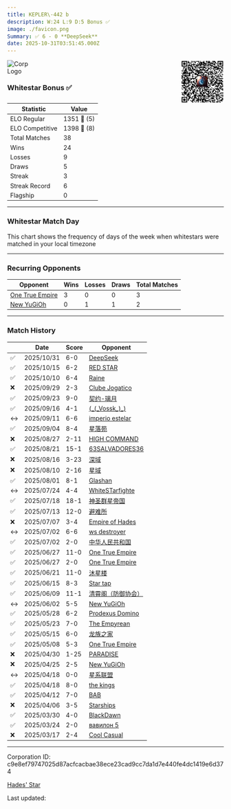 ```yaml
---
title: ​KEPLER\-442 b
description: W:24 L:9 D:5 Bonus ✅ 
image: ./favicon.png
Summary: ✅ 6 - 0 **DeepSeek**
date: 2025-10-31T03:51:45.000Z
---
```

<head>
<link rel="icon" type="image/x-icon" href="./favicon.ico">
</head>
<img align="left" width="50" height="50" src="./favicon.ico" alt="Corp Logo"><img align="right" width="100" height="100" src="./qr.png" alt="QR Code">

```

```
<br>

### Whitestar Bonus ✅ 

| Statistic | Value |
| --- | --- |
| ELO Regular | 1351 🔺  (5)|
| ELO Competitive | 1398 🔺  (8)|
| Total Matches | 38 |
| Wins | 24 |
| Losses | 9 |
| Draws | 5 |
| Streak | 3 |
| Streak Record | 6 |
| Flagship | 0 |

---

### Whitestar Match Day

This chart shows the frequency of days of the week when whitestars were matched in your local timezone

<!-- Load Chart.js from jsDelivr CDN -->
<script src="https://cdn.jsdelivr.net/npm/chart.js@4.0.1"></script>

<!-- Create a canvas element where the chart will be rendered -->
<canvas id="myChart" width="400" height="200"></canvas>

<!-- JavaScript code to render the bar chart -->
<script>
    document.addEventListener("DOMContentLoaded", function() {
        // Ensure scanTime is an array; if empty, handle accordingly
        let timestamps = [1761450705,1760133316,1759674506,1758744885,1758188970,1757631933,1757190280,1756555997,1755863885,1755335142,1754883063,1754381267,1753612898,1752954214,1752408802,1751944624,1751463847,1751005921,1751001714,1750566306,1750560898,1750032006,1749565911,1749030137,1748454701,1748016560,1747560421,1746902036,1746239443,1745620212,1745140606,1744560602,1744539073,1744027832,1743537083,1742929086,1742375802,1741790208];

        const fontColor = 'rgba(64, 128, 160, 1)';

        // Function to convert Unix timestamps to day of the week (0=Sunday, 6=Saturday)
        function getDayOfWeek(timestamp) {
            return new Date(timestamp * 1000).getDay();
        }

        // Initialize an array to count occurrences for each day of the week
        let dayCounts = [0, 0, 0, 0, 0, 0, 0];

        // Populate the dayCounts array based on the scanTime data
        timestamps.forEach(ts => {
            let dayOfWeek = getDayOfWeek(ts);
            dayCounts[dayOfWeek]++;
        });

        // Chart.js configuration for the bar chart
        const data = {
            labels: ['Sunday', 'Monday', 'Tuesday', 'Wednesday', 'Thursday', 'Friday', 'Saturday'],
            datasets: [{
                data: dayCounts,
                backgroundColor: [
                    'rgba(0, 191, 255, 0.2)',   // Deep Sky Blue (Sunday)
                    'rgba(135, 206, 250, 0.2)', // Light Sky Blue (Monday)
                    'rgba(173, 216, 230, 0.2)', // Light Blue (Tuesday)
                    'rgba(214, 236, 243, 0.2)', // Custom light blue (Wednesday)
                    'rgba(173, 216, 230, 0.2)', // Light Blue (Thursday)
                    'rgba(135, 206, 250, 0.2)', // Light Sky Blue (Friday)
                    'rgba(0, 191, 255, 0.2)'    // Deep Sky Blue (Saturday)
                ],
                borderColor: [
                    'rgba(0, 191, 255, 1)',
                    'rgba(135, 206, 250, 1)',
                    'rgba(173, 216, 230, 1)',
                    'rgba(214, 236, 243, 1)',
                    'rgba(173, 216, 230, 1)',
                    'rgba(135, 206, 250, 1)',
                    'rgba(0, 191, 255, 1)'
                ],
                borderWidth: 1,
                minBarLength: 5
            }]
        };

        const config = {
            type: 'bar',
            data: data,
            options: {
                scales: {
                    y: {
                        beginAtZero: true,
                        ticks: {
                            stepSize: 1,
                            color: fontColor
                        },
                        grid: {
                            color: 'rgba(255, 255, 255, 0.2)'
                        }
                    },
                    x: {
                        ticks: {
                            color: fontColor
                        },
                        grid: {
                            display: false 
                        }
                    }
                },
                plugins: {
                    legend: {
                        display: false
                    }
                }
            }
        };

        // Render the chart
        const ctx = document.getElementById('myChart').getContext('2d');
        const myChart = new Chart(ctx, config);
    });
</script>
    
---
### Recurring Opponents

| Opponent | Wins | Losses | Draws | Total Matches |
| --- | --- | --- | --- | --- |
| [One True Empire](https://ws.tsl.rocks/corp/7e29d1af231dce04c39b39f2cd8e189806f7d6a74a9199861598c2e27fdc5029/) | 3 | 0 | 0 | 3 |
| [New YuGiOh](https://ws.tsl.rocks/corp/14dfb83015e3c431e3b62aa4d0a6966657e5a34996e34d185efb92f703eda337/) | 0 | 1 | 1 | 2 |

---
### Match History

|  | Date | Score | Opponent |
| --- | --- | --- | --- |
| ✅ | 2025/10/31 | 6-0 | [DeepSeek](https://ws.tsl.rocks/corp/3b6cfa9066d6d41f2d411bfc69229f594a18dd7de31fc44eaff787f7153d0484/) |
| ✅ | 2025/10/15 | 6-2 | [RED STAR](https://ws.tsl.rocks/corp/245570bf3017ea0f1817668a227abc12ee58025af3539a77e59b0bc0bbd1be10/) |
| ✅ | 2025/10/10 | 6-4 | [Raine](https://ws.tsl.rocks/corp/db92e9f0141e3e56a92eef374a7cfeb204852318338a71b9de16edb1058871c5/) |
| ❌ | 2025/09/29 | 2-3 | [Clube Jogatico](https://ws.tsl.rocks/corp/b7fa1d6ba9752f3526daf60acb3f70f9daaf33a9e81bb5d9c78015c805b74ef4/) |
| ✅ | 2025/09/23 | 9-0 | [契约\-璃月](https://ws.tsl.rocks/corp/ddf212167e61a225a1554a76a8956a044f72afa9eb2fd239661f8740ba008f92/) |
| ✅ | 2025/09/16 | 4-1 | [\(\_\(\_Vossk\_\)\_\)](https://ws.tsl.rocks/corp/6db23201f00670abe532f02a8fc28e109f95d673ef31ca1df7362c0a6c45dd2f/) |
| ↔️ | 2025/09/11 | 6-6 | [imperio estelar](https://ws.tsl.rocks/corp/c4c7de80ce172ac4cb77f23b5833bc20f87ea3f6e64ed09120b0e95113460bb4/) |
| ✅ | 2025/09/04 | 8-4 | [星落苑](https://ws.tsl.rocks/corp/6f9fa67d0699c2b71d30145d66e2765594c160992a9fe79a3fb0738eaab2e78c/) |
| ❌ | 2025/08/27 | 2-11 | [HIGH COMMAND](https://ws.tsl.rocks/corp/c301e344c877e869eedde9888fe0c1444bdf2c7c7750699fdf80745b983795a2/) |
| ✅ | 2025/08/21 | 15-1 | [63SALVADORES36](https://ws.tsl.rocks/corp/ac4e1665a51bdd039d04798e56c3bd85b526c57cf7015fd400b6c8d8ccd959a3/) |
| ❌ | 2025/08/16 | 3-23 | [深域](https://ws.tsl.rocks/corp/eecda71374dad3401a154cda170518bbf578f7124c194849a529405246335626/) |
| ❌ | 2025/08/10 | 2-16 | [星域](https://ws.tsl.rocks/corp/9dbe1728c2be44c8cfe8025f7ad859d31ee0c7012aca463d85de8c21953e814f/) |
| ✅ | 2025/08/01 | 8-1 | [Glashan](https://ws.tsl.rocks/corp/48b9fa3df8bbc6ce4a8455e9b923f28c0eccb8054c9f72e9c14e6acfee5a23a4/) |
| ↔️ | 2025/07/24 | 4-4 | [WhiteSTarfighte](https://ws.tsl.rocks/corp/5693bea442e36f5dbd2e36ed7b4a569f007579198d7ae00bae412c312d311dae/) |
| ✅ | 2025/07/18 | 18-1 | [神圣群星帝国](https://ws.tsl.rocks/corp/12f7f9ac2089354bdf775f46f0c4d77c32eccbfd2869d2d3bf93e88f4f23adce/) |
| ✅ | 2025/07/13 | 12-0 | [避难所](https://ws.tsl.rocks/corp/e2cec33caaaef7f020ed5fb31cb29a2804d8b5ab3a781ab69b08fadac88f7102/) |
| ❌ | 2025/07/07 | 3-4 | [Empire of Hades](https://ws.tsl.rocks/corp/5772c612f584faa0a1fcb0a9a96f08ee4ebba1f4cc1105d95634c651bddf54bf/) |
| ↔️ | 2025/07/02 | 6-6 | [ws destroyer](https://ws.tsl.rocks/corp/6e49e458a0b4d8e84bbe31cfc515a393f22b447c43b01047d795455900618574/) |
| ✅ | 2025/07/02 | 2-0 | [中华人民共和国](https://ws.tsl.rocks/corp/2acf0be46829b53620f0aa02fc71aaa7e3e9c54d9446951bb26288c05727ae84/) |
| ✅ | 2025/06/27 | 11-0 | [One True Empire](https://ws.tsl.rocks/corp/7e29d1af231dce04c39b39f2cd8e189806f7d6a74a9199861598c2e27fdc5029/) |
| ✅ | 2025/06/27 | 2-0 | [One True Empire](https://ws.tsl.rocks/corp/7e29d1af231dce04c39b39f2cd8e189806f7d6a74a9199861598c2e27fdc5029/) |
| ✅ | 2025/06/21 | 11-0 | [沐星楼](https://ws.tsl.rocks/corp/8dc700398a6a7fa7f9903b0ddea4181ff7eb16833cc774d5a1441f81cfcd3538/) |
| ✅ | 2025/06/15 | 8-3 | [Star tap](https://ws.tsl.rocks/corp/419ece3690e60cc5181cc450eb68b26886aa17512dc12d80ca87a2664bf6d85c/) |
| ✅ | 2025/06/09 | 11-1 | [清霄阁（防御协会）](https://ws.tsl.rocks/corp/a263c037c5b59f1816ad75738a21141c689baee193b386b2ddbbcf79e959612d/) |
| ↔️ | 2025/06/02 | 5-5 | [New YuGiOh](https://ws.tsl.rocks/corp/14dfb83015e3c431e3b62aa4d0a6966657e5a34996e34d185efb92f703eda337/) |
| ✅ | 2025/05/28 | 6-2 | [Prodexus Domino](https://ws.tsl.rocks/corp/85917429bb52fbc2dac3f7310ca739f27cae6f39ad628c7d42e2985267005e77/) |
| ✅ | 2025/05/23 | 7-0 | [The Empyrean](https://ws.tsl.rocks/corp/98b06fc2f77e7ed43d2ec3efdbdde69f637a6bac2e4ac4b16265f4c0dc84a51e/) |
| ✅ | 2025/05/15 | 6-0 | [龙族之家](https://ws.tsl.rocks/corp/4951f6e13d787e8798ea15bd6893c755a561a89e7946c6b35edcc00353af5e60/) |
| ✅ | 2025/05/08 | 5-3 | [One True Empire](https://ws.tsl.rocks/corp/7e29d1af231dce04c39b39f2cd8e189806f7d6a74a9199861598c2e27fdc5029/) |
| ❌ | 2025/04/30 | 1-25 | [РARADISЕ](https://ws.tsl.rocks/corp/03c58fc5ec06999aae229fdff322b3b4e29ed65d445af279f69068d3f7180287/) |
| ❌ | 2025/04/25 | 2-5 | [New YuGiOh](https://ws.tsl.rocks/corp/14dfb83015e3c431e3b62aa4d0a6966657e5a34996e34d185efb92f703eda337/) |
| ↔️ | 2025/04/18 | 0-0 | [星系联盟](https://ws.tsl.rocks/corp/37905a18547cf81d626fe70c3f5d77abd0fe5fc8776a1443504d2007cd0d8ad9/) |
| ✅ | 2025/04/18 | 8-0 | [the kings](https://ws.tsl.rocks/corp/e5401c31454641df970c76a211cb6fa604fcad47f1974d42db317169a796b1cc/) |
| ✅ | 2025/04/12 | 7-0 | [BAB](https://ws.tsl.rocks/corp/d17895c8b0b7003682ed6441ed0a2040355c3b53e6e4609302acccab6a0deaea/) |
| ❌ | 2025/04/06 | 3-5 | [Starships](https://ws.tsl.rocks/corp/b75dd27a38d238b4d9cd11637820796c7df082496dc05190e61fc675f71b05db/) |
| ✅ | 2025/03/30 | 4-0 | [BlackDawn](https://ws.tsl.rocks/corp/b12d5631f98a29cefd5c3fbacb19307ed0e64d58b58eb768856e5a22434676d9/) |
| ✅ | 2025/03/24 | 2-0 | [вавилон 5](https://ws.tsl.rocks/corp/9fb82c905e6843abf36a6911b09a7bbe345d48e4e2a0073f1cfb65e8cc164ae5/) |
| ❌ | 2025/03/17 | 2-4 | [Cool Casual](https://ws.tsl.rocks/corp/9a2a796d16f4c8e1d525d5964621454c42a10aa6c544766a55463862c9d3b6f0/) |

---
Corporation ID: c9e8ef79747025d87acfcacbae38ece23cad9cc7da1d7e440fe4dc1419e6d374

[Hades' Star](https://www.hadesstar.com)
<script src="/assets/localtime.js"></script>
<div>
  Last updated: <span class="last-updated-date" data-unix-time="1761882705"></span>
</div>